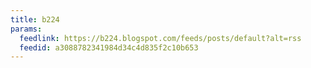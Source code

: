 ```yaml
---
title: b224
params:
  feedlink: https://b224.blogspot.com/feeds/posts/default?alt=rss
  feedid: a3088782341984d34c4d835f2c10b653
---
```

